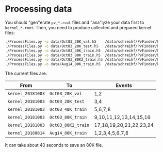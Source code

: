 # Processing data

You should "gen"erate `pv_*.root` files and "ana"lyze your data first to `kernel_*.root`. Then, you need to produce collected and prepared kernel files:

```bash
./ProcessFiles.py -o data/Oct03_20K_val.h5    /data/schreihf/PvFinder/kernel_20181003_{1,2}.root
./ProcessFiles.py -o data/Oct03_20K_test.h5   /data/schreihf/PvFinder/kernel_20181003_{3,4}.root
./ProcessFiles.py -o data/Oct03_40K_train.h5  /data/schreihf/PvFinder/kernel_20181003_{5,6,7,8}.root
./ProcessFiles.py -o data/Oct03_80K_train.h5  /data/schreihf/PvFinder/kernel_20181003_{9,10,11,12,13,14,15,16}.root
./ProcessFiles.py -o data/Oct03_80K2_train.h5 /data/schreihf/PvFinder/kernel_20181003_{17,18,19,20,21,22,23,24}.root
./ProcessFiles.py -o data/Aug14_80K_train.h5  /data/schreihf/PvFinder/kernel_20180814_{1,2,3,4,5,6,7,8}.root
```

The current files are:

|        From       |          To         |         Events          |
|-------------------|---------------------|-------------------------|
| `kernel_20181003` | `Oct03_20K_val`     | 1,2                     |
| `kernel_20181003` | `Oct03_20K_test`    | 3,4                     |
| `kernel_20181003` | `Oct03_40K_train`   | 5,6,7,8                 |
| `kernel_20181003` | `Oct03_80K_train`   | 9,10,11,12,13,14,15,16  |
| `kernel_20181003` | `Oct03_80K2_train`  | 17,18,19,20,21,22,23,24 |
| `kernel_20180814` | `Aug14_80K_train`   | 1,2,3,4,5,6,7,8         |

It can take about 40 seconds to save an 80K file.